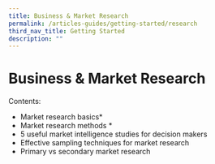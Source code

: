 ```yaml
---
title: Business & Market Research
permalink: /articles-guides/getting-started/research
third_nav_title: Getting Started
description: ""
---
```



# Business & Market Research 

Contents:

* Market research basics* 
* Market research methods *
* 5 useful market intelligence studies for decision makers
* Effective sampling techniques for market research 
* Primary vs secondary market research

